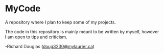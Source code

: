 MyCode
========

A repository where I plan to keep some of my projects.

The code in this repository is mainly meant to be written by myself, however I am open to tips and criticism.

-Richard Douglas (doug3230@mylaurier.ca)
